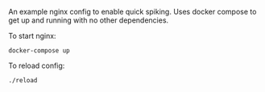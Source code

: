 An example nginx config to enable quick spiking.  Uses docker compose to get up and running with no other dependencies.

To start nginx:

```
docker-compose up
```

To reload config:

```
./reload
```
